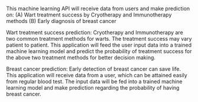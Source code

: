 This machine learning API will receive data from users and make prediction on: 
(A) Wart treatment success by Cryotherapy and Immunotherapy methods 
(B) Early diagnosis of breast cancer

Wart treatment success prediction: Cryotherapy and Immunotherapy are two common treatment methods for warts. The treatment success may vary patient to patient. This application will feed the user input data into a trained machine learning model and predict the probability of treatment success for the above two treatment methods for better decision making.

Breast cancer prediction: Early detection of breast cancer can save life. This application will receive data from a user, which can be attained easily from regular blood test. The input data will be fed into a trained machine learning model and make prediction regarding the probability of having breast cancer.
